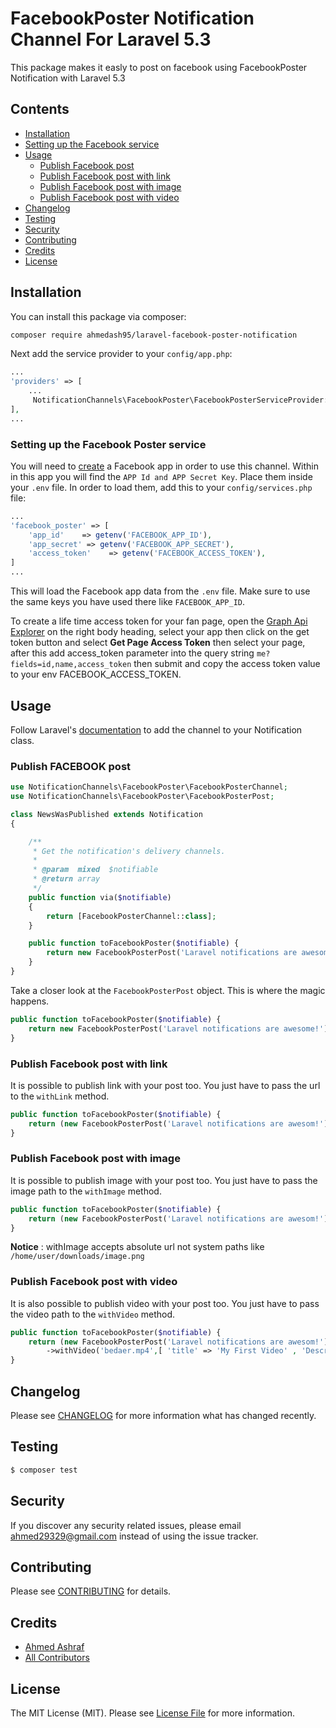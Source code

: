 # FacebookPoster Notification Channel For Laravel 5.3

This package makes it easly to post on facebook using FacebookPoster Notification with Laravel 5.3

## Contents

- [Installation](#installation)
- [Setting up the Facebook service](#setting-up-the-facebook-service)
- [Usage](#usage)
	- [Publish Facebook post](#publish-facebook-post)
	- [Publish Facebook post with link](#publish-facebook-post-with-link)
	- [Publish Facebook post with image](#publish-facebook-post-with-image)
	- [Publish Facebook post with video](#publish-facebook-post-with-video)
- [Changelog](#changelog)
- [Testing](#testing)
- [Security](#security)
- [Contributing](#contributing)
- [Credits](#credits)
- [License](#license)


## Installation

You can install this package via composer:

``` bash
composer require ahmedash95/laravel-facebook-poster-notification
```

Next add the service provider to your `config/app.php`:

```php
...
'providers' => [
	...
	 NotificationChannels\FacebookPoster\FacebookPosterServiceProvider::class,
],
...
```

### Setting up the Facebook Poster service

You will need to [create](https://developers.facebook.com/apps/) a Facebook app in order to use this channel. Within in this app you will find the `APP Id and APP Secret Key`. Place them inside your `.env` file. In order to load them, add this to your `config/services.php` file:

```php
...
'facebook_poster' => [
	'app_id'    => getenv('FACEBOOK_APP_ID'),
	'app_secret' => getenv('FACEBOOK_APP_SECRET'),
	'access_token'    => getenv('FACEBOOK_ACCESS_TOKEN'),
]
...
```


This will load the Facebook app data from the `.env` file. Make sure to use the same keys you have used there like `FACEBOOK_APP_ID`.

To create a life time access token for your fan page, open the [Graph Api Explorer](https://developers.facebook.com/tools/explorer/) on the right body heading, select your app then click on the get token button and select **Get Page Access Token** then select your page, after this add access_token parameter into the query string ```me?fields=id,name,access_token``` then submit and copy the access token value to your env FACEBOOK_ACCESS_TOKEN.



## Usage

Follow Laravel's [documentation](https://laravel.com/docs/master/notifications) to add the channel to your Notification class.

### Publish FACEBOOK post

```php
use NotificationChannels\FacebookPoster\FacebookPosterChannel;
use NotificationChannels\FacebookPoster\FacebookPosterPost;

class NewsWasPublished extends Notification
{

    /**
     * Get the notification's delivery channels.
     *
     * @param  mixed  $notifiable
     * @return array
     */
    public function via($notifiable)
    {
        return [FacebookPosterChannel::class];
    }

    public function toFacebookPoster($notifiable) {
        return new FacebookPosterPost('Laravel notifications are awesome!');
    }
}
```

Take a closer look at the `FacebookPosterPost` object. This is where the magic happens.

````php
public function toFacebookPoster($notifiable) {
    return new FacebookPosterPost('Laravel notifications are awesome!');
}
````

### Publish Facebook post with link
It is possible to publish link with your post too. You just have to pass the url to the ``` withLink ``` method.
````php
public function toFacebookPoster($notifiable) {
    return (new FacebookPosterPost('Laravel notifications are awesom!'))->withLink('https://laravel.com');
}
````

### Publish Facebook post with image
It is possible to publish image with your post too. You just have to pass the image path to the ``` withImage ``` method.
````php
public function toFacebookPoster($notifiable) {
    return (new FacebookPosterPost('Laravel notifications are awesom!'))->withImage('tayee.png');
}
````

**Notice** : withImage accepts absolute url not system paths like ``` /home/user/downloads/image.png ```



### Publish Facebook post with video
It is also possible to publish video with your post too. You just have to pass the video path to the ``` withVideo ``` method.
````php
public function toFacebookPoster($notifiable) {
    return (new FacebookPosterPost('Laravel notifications are awesom!'))
    	->withVideo('bedaer.mp4',[ 'title' => 'My First Video' , 'Description' => 'published by FacebookPoster.' ]);
}
````


## Changelog

Please see [CHANGELOG](CHANGELOG.md) for more information what has changed recently.

## Testing

``` bash
$ composer test
```

## Security

If you discover any security related issues, please email ahmed29329@gmail.com instead of using the issue tracker.

## Contributing

Please see [CONTRIBUTING](CONTRIBUTING.md) for details.

## Credits

- [Ahmed Ashraf](https://github.com/ahmedash95)
- [All Contributors](../../contributors)

## License

The MIT License (MIT). Please see [License File](LICENSE.md) for more information.
